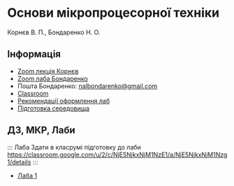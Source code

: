 # Основи мікропроцесорної техніки

Корнєв В. П., Бондаренко Н. О.

## Інформація

-   [Zoom лекція Корнєв](https://us02web.zoom.us/j/82877120983?pwd=WEM5Tnd3bGplMmF3MVdWMTZLTk5TUT09)
-   [Zoom лаба Бондаренко](https://us04web.zoom.us/j/5173173893?pwd=WU1DRVpCclFQWmN6Vm51b3U0akRxUT09)
-   Пошта Бондаренко: [nalbondarenko@gmail.com](mailto:nalbondarenko@gmail.com)
-   [Classroom](https://classroom.google.com/c/NjE5NjkxNjM1NzE1?cjc=sotfxy7)
-   [Рекомендації оформлення лаб](https://dk12rozklad.github.io/files/OMT/Lab_description.pdf)
-   [Підготовка середовища](https://dk12rozklad.github.io/files/OMT/Install.pdf)

## ДЗ, МКР, Лаби

::: Лаба
Здати в класрумі підготовку до лаби https://classroom.google.com/u/2/c/NjE5NjkxNjM1NzE1/a/NjE5NjkxNjM1Nzg1/details
:::

-   [Лаба 1](https://classroom.google.com/u/2/c/NjE5NjkxNjM1NzE1/m/NjE5NjkxNjM1Nzgz/details)
